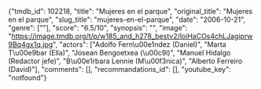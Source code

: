 {"tmdb_id": 102218, "title": "Mujeres en el parque", "original_title": "Mujeres en el parque", "slug_title": "mujeres-en-el-parque", "date": "2006-10-21", "genre": [""], "score": "6.5/10", "synopsis": "", "image": "https://image.tmdb.org/t/p/w185_and_h278_bestv2/loiHaCOs4chLJagiprw9Bq4gx1q.jpg", "actors": ["Adolfo Fern\u00e1ndez (Daniel)", "Marta T\u00e9bar (Ella)", "Josean Bengoetxea (\u00c9l)", "Manuel Hidalgo (Redactor jefe)", "B\u00e1rbara Lennie (M\u00f3nica)", "Alberto Ferreiro (David)"], "comments": [], "recommandations_id": [], "youtube_key": "notfound"}